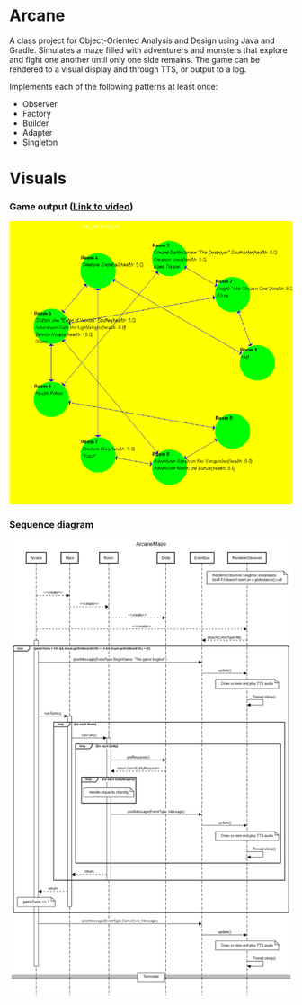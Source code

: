 # Arcane

A class project for Object-Oriented Analysis and Design using Java and Gradle. Simulates a maze filled with adventurers and monsters that explore and fight one another until only one side remains. The game can be rendered to a visual display and through TTS, or output to a log.

Implements each of the following patterns at least once:

- Observer
- Factory
- Builder
- Adapter
- Singleton

# Visuals

### Game output ([Link to video](https://youtu.be/KfPSCZAfvnY))
![visual](visual.png)

### Sequence diagram
![seqdiagram](sequencediagram.png)
